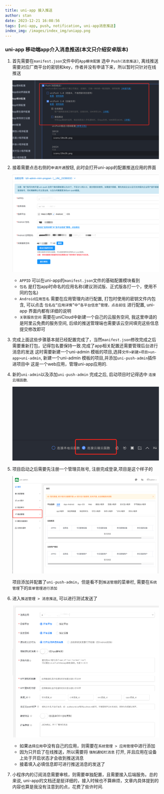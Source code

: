 ```yaml
---
title: uni-app 接入推送
author: stan
date: 2023-12-21 16:08:56
tags: [uni-app, push, notification, uni-app消息推送]
index_img: /images/index_img/uniapp.png
---
```


### uni-app 移动端app介入消息推送(本文只介绍安卓版本)

1. 首先需要在`manifest.json`文件中的`App模块配置` 选中 `Push(消息推送)`, 离线推送需要对应厂商平台的密钥和key，作者并没有申请下来，所以暂时只针对在线推送

   ![天地图Key](/images/uni-app-push/uni-app-push-01.png)

2. 接着需要点击右侧的`申请开通`按钮, 此时会打开uni-app的配置推送应用的界面
   
   ![天地图Key](/images/uni-app-push/uni-app-push-02.png)
   
   - `APPID` 可以在uni-app的`manifest.json`文件的基础配置模块看到
   - `包名` 是打包app时命名的应用名称(建议测试版、正式版各打一个，使用不同的包名)
   - `Android应用签名` 需要在应用管理内进行配置, 打包时使用的密钥文件内包含, 可以点击 `包名在“应用详情”中“各平台信息”管理，点击前往` 进行配置, uni-app 界面内都有详细的说明
   - `关联服务空间`  需要在uniCloud中新建一个自己的云服务空间, 我这里申请的是阿里云免费的服务空间, 后续的推送管理端也需要该云空间填完这些信息提交修改即可

3. 完成上面这些步骤基本就已经配置完成了，当然`manifest.json`修改完成之后需要重新打包，记得包名要保持一致.完成了app相关配置还需要管理后台进行消息的发送
   这时需要新建一个uni-admin 模板的项目,选择`文件>新建>项目>un-app>uni-admin`, 新建一个uni-admin 模板的项目,并添加`uni-push-admin`插件进项目中
   这是一个web应用，管理uni-app应用的.

4. 新的`uni-admin`以及添加`uni-push-admin` 完成之后, 启动项目时记得选中 `连接云端函数`.
   
   ![天地图Key](/images/uni-app-push/uni-app-push-03.png)

5. 项目启动之后需要先注册一个管理员账号, 注册完成登录,项目是这个样子的
   
   ![天地图Key](/images/uni-app-push/uni-app-push-04.png)

   项目添加并配置了`uni-push-admin`，但是看不到`推送管理`的菜单栏, 需要在`系统管理`下的`菜单管理进行添加`

6. 进入`推送管理 > 消息推送`, 可以进行测试发送了

   ![天地图Key](/images/uni-app-push/uni-app-push-05.png)

   - 如果`选择应用`中没有自己的应用，则需要在`系统管理 > 应用管理`中进行添加
   - 因为只开启了在线推送，所以需要将 `强制通知栏消息` 打开, 并且应用在设备上处于开启状态才会收到推送消息
   - 接着填入必填信息即可进行推送消息的发送了
  
7. 小程序内的订阅消息需要审核，则需要单独配置，且需要接入后端服务。总的来说, uni-app的文档还是挺详细的，接入时候也不算麻烦，文章内具体提到的内容也算是我没有注意到的点，花费了些许时间.